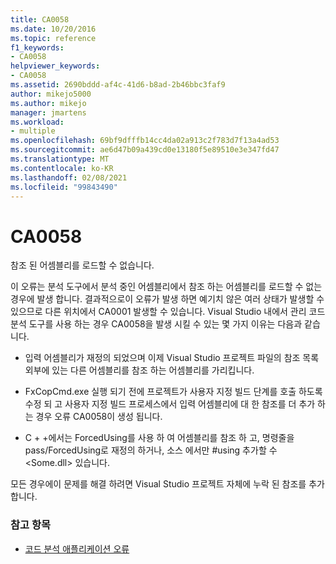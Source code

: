 ```yaml
---
title: CA0058
ms.date: 10/20/2016
ms.topic: reference
f1_keywords:
- CA0058
helpviewer_keywords:
- CA0058
ms.assetid: 2690bddd-af4c-41d6-b8ad-2b46bbc3faf9
author: mikejo5000
ms.author: mikejo
manager: jmartens
ms.workload:
- multiple
ms.openlocfilehash: 69bf9dfffb14cc4da02a913c2f783d7f13a4ad53
ms.sourcegitcommit: ae6d47b09a439cd0e13180f5e89510e3e347fd47
ms.translationtype: MT
ms.contentlocale: ko-KR
ms.lasthandoff: 02/08/2021
ms.locfileid: "99843490"
---
```

# <a name="ca0058"></a>CA0058

참조 된 어셈블리를 로드할 수 없습니다.

이 오류는 분석 도구에서 분석 중인 어셈블리에서 참조 하는 어셈블리를 로드할 수 없는 경우에 발생 합니다. 결과적으로이 오류가 발생 하면 예기치 않은 여러 상태가 발생할 수 있으므로 다른 위치에서 CA0001 발생할 수 있습니다. Visual Studio 내에서 관리 코드 분석 도구를 사용 하는 경우 CA0058을 발생 시킬 수 있는 몇 가지 이유는 다음과 같습니다.

- 입력 어셈블리가 재정의 되었으며 이제 Visual Studio 프로젝트 파일의 참조 목록 외부에 있는 다른 어셈블리를 참조 하는 어셈블리를 가리킵니다.

- FxCopCmd.exe 실행 되기 전에 프로젝트가 사용자 지정 빌드 단계를 호출 하도록 수정 되 고 사용자 지정 빌드 프로세스에서 입력 어셈블리에 대 한 참조를 더 추가 하는 경우 오류 CA0058이 생성 됩니다.

- C + +에서는 ForcedUsing를 사용 하 여 어셈블리를 참조 하 고, 명령줄을 pass/ForcedUsing로 재정의 하거나, 소스 에서만 #using 추가할 수 \<Some.dll> 있습니다.

모든 경우에이 문제를 해결 하려면 Visual Studio 프로젝트 자체에 누락 된 참조를 추가 합니다.

### <a name="see-also"></a>참고 항목

- [코드 분석 애플리케이션 오류](../code-quality/code-analysis-application-errors.md)
